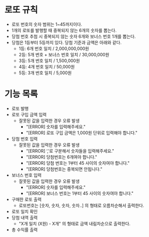 # 로또 규칙

- 로또 번호의 숫자 범위는 1~45까지이다.
- 1개의 로또를 발행할 때 중복되지 않는 6개의 숫자를 뽑는다.
- 당첨 번호 추첨 시 중복되지 않는 숫자 6개와 보너스 번호 1개를 뽑는다.
- 당첨은 1등부터 5등까지 있다. 당첨 기준과 금액은 아래와 같다.
    - 1등: 6개 번호 일치 / 2,000,000,000원
    - 2등: 5개 번호 + 보너스 번호 일치 / 30,000,000원
    - 3등: 5개 번호 일치 / 1,500,000원
    - 4등: 4개 번호 일치 / 50,000원
    - 5등: 3개 번호 일치 / 5,000원

# 기능 목록
- 로또 발행
- 로또 구입 금액 입력
  - 잘못된 값을 입력한 경우 오류 발생
    - "[ERROR] 숫자를 입력해주세요."
    - "[ERROR] 로또 구입 금액은 1,000원 단위로 입력해야 합니다."
- 당첨 번호 입력
  - 잘못된 값을 입력한 경우 오류 발생
    - "[ERROR] ‘,’로 구분해서 숫자들을 입력해주세요."
    - "[ERROR] 당첨번호는 6개여야 합니다."
    - "[ERROR] 당첨 번호는 1부터 45 사이의 숫자여야 합니다."
    - "[ERROR] 당첨번호는 중복되면 안됩니다."
- 보너스 번호 입력
  - 잘못된 값을 입력한 경우 오류 발생
    - "[ERROR] 숫자를 입력해주세요."
    - "[ERROR] 보너스 번호는 1부터 45 사이의 숫자여야 합니다."
- 구매한 로또 출력
  - 로또번호는 [숫자, 숫자, 숫자, 숫자..] 의 형태로 오름차순해서 출력한다.
- 로또 일치 확인
- 당첨 내역 출력
  - "X개 일치 (X원) - X개" 의 형태로 금액 내림차순으로 출력한다.
- 총 수익률 출력